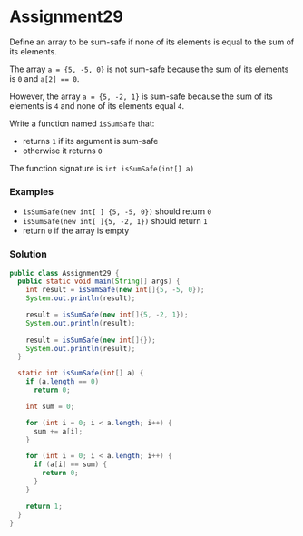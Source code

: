 # Assignment29

Define an array to be sum-safe if none of its elements is equal to the sum of its elements.

The array `a = {5, -5, 0}` is not sum-safe because the sum of its elements is `0` and `a[2] == 0`.

However, the array `a = {5, -2, 1}` is sum-safe because the sum of its elements is `4` and none of its elements equal `4`.

Write a function named `isSumSafe` that:

* returns `1` if its argument is sum-safe
* otherwise it returns `0`

The function signature is `int isSumSafe(int[] a)`

### Examples

* `isSumSafe(new int[ ] {5, -5, 0})` should return `0`
* `isSumSafe(new int[ ]{5, -2, 1})` should return `1`
* return `0` if the array is empty

### Solution

```java
public class Assignment29 {
  public static void main(String[] args) {
    int result = isSumSafe(new int[]{5, -5, 0});
    System.out.println(result);

    result = isSumSafe(new int[]{5, -2, 1});
    System.out.println(result);
 
    result = isSumSafe(new int[]{});
    System.out.println(result);
  }

  static int isSumSafe(int[] a) {
    if (a.length == 0)
      return 0;

    int sum = 0;

    for (int i = 0; i < a.length; i++) {
      sum += a[i];
    }

    for (int i = 0; i < a.length; i++) {
      if (a[i] == sum) {
        return 0;
      }
    }

    return 1;
  }
}
```

